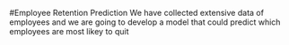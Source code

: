 #Employee Retention Prediction
We have collected extensive data of employees and we are going to develop a model that could predict which employees are most likey to quit
